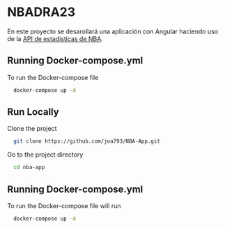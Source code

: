 # NBADRA23

En este proyecto se desarollará una aplicación con Angular haciendo uso de la [API de estadisticas de NBA](https://app.balldontlie.io/).

## Running Docker-compose.yml

To run the Docker-compose file 

```bash
  docker-compose up -d
```

## Run Locally

Clone the project

```bash
  git clone https://github.com/joa793/NBA-App.git
```

Go to the project directory

```bash
  cd nba-app
```
## Running Docker-compose.yml

To run the Docker-compose file will run

```bash
  docker-compose up -d
```